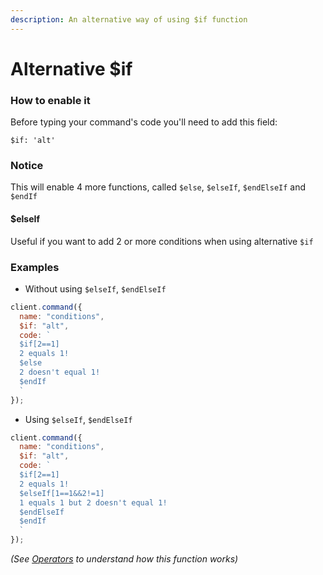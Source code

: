 ```yaml
---
description: An alternative way of using $if function
---
```


# Alternative $if

### How to enable it

Before typing your command's code you'll need to add this field:

```
$if: 'alt'
```

### Notice

This will enable 4 more functions, called `$else`, `$elseIf`, `$endElseIf` and `$endIf`

#### $elseIf

Useful if you want to add 2 or more conditions when using alternative `$if`

### Examples

* Without using `$elseIf`, `$endElseIf`

```javascript
client.command({
  name: "conditions",
  $if: "alt",
  code: `
  $if[2==1]
  2 equals 1!
  $else
  2 doesn't equal 1!
  $endIf
  `
});
```

* Using `$elseIf`, `$endElseIf`

```javascript
client.command({
  name: "conditions",
  $if: "alt",
  code: `
  $if[2==1]
  2 equals 1!
  $elseIf[1==1&&2!=1]
  1 equals 1 but 2 doesn't equal 1!
  $endElseIf
  $endIf
  `
});
```

_(See_ [_Operators_](../operators.md) _to understand how this function works)_
